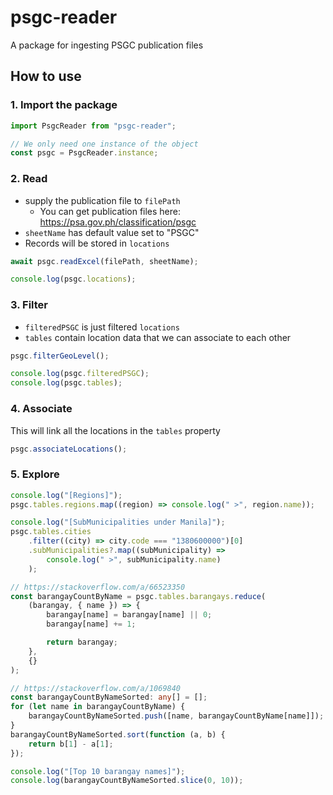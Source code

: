 # psgc-reader

A package for ingesting PSGC publication files

## How to use

### 1. Import the package

```typescript
import PsgcReader from "psgc-reader";

// We only need one instance of the object
const psgc = PsgcReader.instance;
```

### 2. Read

-   supply the publication file to `filePath`
    -   You can get publication files here: https://psa.gov.ph/classification/psgc
-   `sheetName` has default value set to "PSGC"
-   Records will be stored in `locations`

```typescript
await psgc.readExcel(filePath, sheetName);

console.log(psgc.locations);
```

### 3. Filter

-   `filteredPSGC` is just filtered `locations`
-   `tables` contain location data that we can associate to each other

```typescript
psgc.filterGeoLevel();

console.log(psgc.filteredPSGC);
console.log(psgc.tables);
```

### 4. Associate

This will link all the locations in the `tables` property

```typescript
psgc.associateLocations();
```

### 5. Explore

```typescript
console.log("[Regions]");
psgc.tables.regions.map((region) => console.log(" >", region.name));

console.log("[SubMunicipalities under Manila]");
psgc.tables.cities
    .filter((city) => city.code === "1380600000")[0]
    .subMunicipalities?.map((subMunicipality) =>
        console.log(" >", subMunicipality.name)
    );

// https://stackoverflow.com/a/66523350
const barangayCountByName = psgc.tables.barangays.reduce(
    (barangay, { name }) => {
        barangay[name] = barangay[name] || 0;
        barangay[name] += 1;

        return barangay;
    },
    {}
);

// https://stackoverflow.com/a/1069840
const barangayCountByNameSorted: any[] = [];
for (let name in barangayCountByName) {
    barangayCountByNameSorted.push([name, barangayCountByName[name]]);
}
barangayCountByNameSorted.sort(function (a, b) {
    return b[1] - a[1];
});

console.log("[Top 10 barangay names]");
console.log(barangayCountByNameSorted.slice(0, 10));
```
